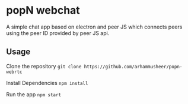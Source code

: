 
# popN webchat
A simple chat app based on electron and peer JS which connects peers using the peer ID provided by peer JS api. 

## Usage
Clone the repository
`git clone https://github.com/arhammusheer/popn-webrtc`

Install Dependencies
`npm install`

Run the app
`npm start`

